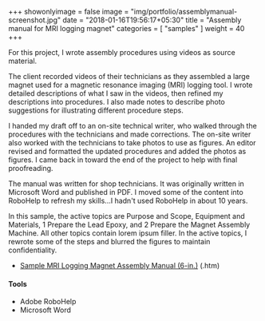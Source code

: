 +++
showonlyimage = false
image = "img/portfolio/assemblymanual-screenshot.jpg"
date = "2018-01-16T19:56:17+05:30"
title = "Assembly manual for MRI logging magnet"
categories = [
  "samples"
]
weight = 40
+++

For this project, I wrote assembly procedures using videos as source material.
<!--more-->

The client recorded videos of their technicians as they assembled a large magnet used for a magnetic resonance imaging (MRI) logging tool. I wrote detailed descriptions of what I saw in the videos, then refined my descriptions into procedures. I also made notes to describe photo suggestions for illustrating different procedure steps.

I handed my draft off to an on-site technical writer, who walked through the procedures with the technicians and made corrections. The on-site writer also worked with the technicians to take photos to use as figures. An editor revised and formatted the updated procedures and added the photos as figures. I came back in toward the end of the project to help with final proofreading.

The manual was written for shop technicians. It was originally written in Microsoft Word and published in PDF. I moved some of the content into RoboHelp to refresh my skills...I hadn't used RoboHelp in about 10 years.

In this sample, the active topics are Purpose and Scope, Equipment and Materials, 1 Prepare the Lead Epoxy, and 2 Prepare the Magnet Assembly Machine. All other topics contain lorem ipsum filler. In the active topics, I rewrote some of the steps and blurred the figures to maintain confidentiality.

* [Sample MRI Logging Magnet Assembly Manual (6-in.)](/samples/responsive_HTML5_magasmb/index.htm) (.htm)

#### Tools

* Adobe RoboHelp
* Microsoft Word
